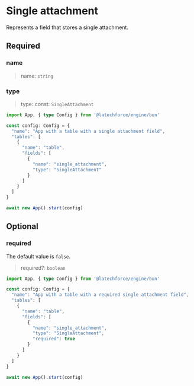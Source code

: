# Single attachment

Represents a field that stores a single attachment.

## Required

### name

>name: `string`

### type

>type: const: `SingleAttachment`

```ts
import App, { type Config } from '@latechforce/engine/bun'

const config: Config = {
  "name": "App with a table with a single attachment field",
  "tables": [
    {
      "name": "table",
      "fields": [
        {
          "name": "single_attachment",
          "type": "SingleAttachment"
        }
      ]
    }
  ]
}

await new App().start(config)
```
## Optional

### required

The default value is `false`.
>required?: `boolean`

```ts
import App, { type Config } from '@latechforce/engine/bun'

const config: Config = {
  "name": "App with a table with a required single attachment field",
  "tables": [
    {
      "name": "table",
      "fields": [
        {
          "name": "single_attachment",
          "type": "SingleAttachment",
          "required": true
        }
      ]
    }
  ]
}

await new App().start(config)
```
